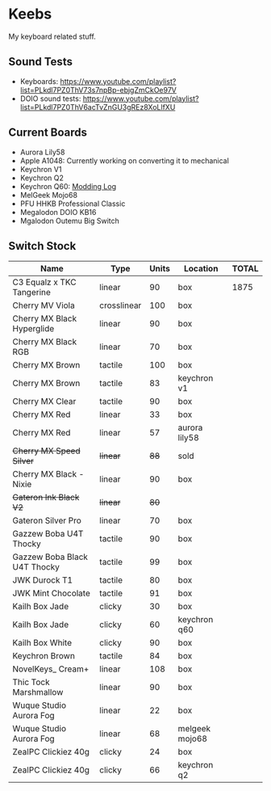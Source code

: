 # Keebs

My keyboard related stuff.

## Sound Tests

* Keyboards: https://www.youtube.com/playlist?list=PLkdl7PZ0ThV73s7npBp-ebjgZmCkOe97V
* DOIO sound tests: https://www.youtube.com/playlist?list=PLkdl7PZ0ThV6acTvZnGU3gREz8XoLlfXU

## Current Boards

* Aurora Lily58
* Apple A1048: Currently working on converting it to mechanical
* Keychron V1
* Keychron Q2
* Keychron Q60: [Modding Log](./keychron-q60)
* MelGeek Mojo68
* PFU HHKB Professional Classic
* Megalodon DOIO KB16
* Mgalodon Outemu Big Switch

## Switch Stock

|Name                                 |Type       |Units|Location    |TOTAL|
|-------------------------------------|-----------|-----|------------|-----|
|C3 Equalz x TKC Tangerine |linear |90 |box | 1875|
|Cherry MV Viola                     |crosslinear|100  |box         | |
|Cherry MX Black Hyperglide          |linear     |90   |box         |     |
|Cherry MX Black RGB                 |linear     |70   |box         |     |
|Cherry MX Brown                     |tactile    |100  |box         |     |
|Cherry MX Brown                     |tactile    |83   |keychron v1 |     |
|Cherry MX Clear                     |tactile    |90   |box         |     |
|Cherry MX Red                       |linear     |33   |box         |     |
|Cherry MX Red                       |linear     |57   |aurora lily58|     |
|~~Cherry MX Speed Silver~~              |~~linear~~     |~~88~~   |sold         |     |
|Cherry MX Black - Nixie            |linear     |90   |box         |     |
|~~Gateron Ink Black V2~~                |~~linear~~     |~~80~~   |         |     |
|Gateron Silver Pro                  |linear     |70   |box         |     |
|Gazzew Boba U4T Thocky              |tactile    |90   |box         |     |
|Gazzew Boba Black U4T Thocky        |tactile    |99   |box         |     |
|JWK Durock T1                       |tactile    |80   |box         |     |
|JWK Mint Chocolate                  |tactile    |91   |box         |     |
|Kailh Box Jade |clicky |30 |box | |
|Kailh Box Jade |clicky |60 |keychron q60 | |
|Kailh Box White |clicky |90 |box | |
|Keychron Brown                      |tactile    |84   |box         |     |
| NovelKeys_ Cream+                  |linear     |108  |box         |     |
|Thic Tock Marshmallow               |linear     |90   |box         |     |
|Wuque Studio Aurora Fog             |linear     |22   |box         |     |
|Wuque Studio Aurora Fog             |linear     |68   |melgeek mojo68|     |
|ZealPC Clickiez 40g |clicky |24 |box | |
|ZealPC Clickiez 40g |clicky |66 |keychron q2 | |
